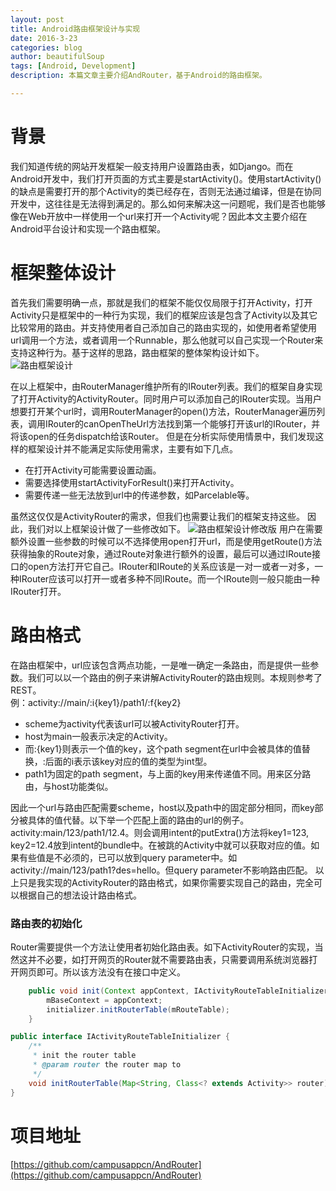 ```yaml
---
layout: post
title: Android路由框架设计与实现
date: 2016-3-23
categories: blog
author: beautifulSoup
tags: [Android, Development]
description: 本篇文章主要介绍AndRouter，基于Android的路由框架。

---
```

# 背景
我们知道传统的网站开发框架一般支持用户设置路由表，如Django。而在Android开发中，我们打开页面的方式主要是startActivity()。使用startActivity()的缺点是需要打开的那个Activity的类已经存在，否则无法通过编译，但是在协同开发中，这往往是无法得到满足的。那么如何来解决这一问题呢，我们是否也能够像在Web开放中一样使用一个url来打开一个Activity呢？因此本文主要介绍在Android平台设计和实现一个路由框架。

# 框架整体设计
首先我们需要明确一点，那就是我们的框架不能仅仅局限于打开Activity，打开Activity只是框架中的一种行为实现，我们的框架应该是包含了Activity以及其它比较常用的路由。并支持使用者自己添加自己的路由实现的，如使用者希望使用url调用一个方法，或者调用一个Runnable，那么他就可以自己实现一个Router来支持这种行为。基于这样的思路，路由框架的整体架构设计如下。
![路由框架设计](https://img.alicdn.com/imgextra/i2/754328530/TB2XFdcepXXXXX5XXXXXXXXXXXX-754328530.jpg)

在以上框架中，由RouterManager维护所有的IRouter列表。我们的框架自身实现了打开Activity的ActivityRouter。同时用户可以添加自己的IRouter实现。当用户想要打开某个url时，调用RouterManager的open()方法，RouterManager遍历列表，调用IRouter的canOpenTheUrl方法找到第一个能够打开该url的IRouter，并将该open的任务dispatch给该Router。
但是在分析实际使用情景中，我们发现这样的框架设计并不能满足实际使用需求，主要有如下几点。
 
 - 在打开Activity可能需要设置动画。
 - 需要选择使用startActivityForResult()来打开Activity。
 - 需要传递一些无法放到url中的传递参数，如Parcelable等。

虽然这仅仅是ActivityRouter的需求，但我们也需要让我们的框架支持这些。
因此，我们对以上框架设计做了一些修改如下。
![路由框架设计修改版](https://img.alicdn.com/imgextra/i1/754328530/TB20x_2epXXXXapXpXXXXXXXXXX-754328530.jpg)
用户在需要额外设置一些参数的时候可以不选择使用open打开url，而是使用getRoute()方法获得抽象的Route对象，通过Route对象进行额外的设置，最后可以通过IRoute接口的open方法打开它自己。IRouter和IRoute的关系应该是一对一或者一对多，一种IRouter应该可以打开一或者多种不同IRoute。而一个IRoute则一般只能由一种IRouter打开。

# 路由格式
在路由框架中，url应该包含两点功能，一是唯一确定一条路由，而是提供一些参数。我们可以以一个路由的例子来讲解ActivityRouter的路由规则。本规则参考了REST。   
例：activity://main/:i{key1}/path1/:f{key2}

 - scheme为activity代表该url可以被ActivityRouter打开。
 - host为main一般表示决定的Activity。
 - 而:{key1}则表示一个值的key，这个path segment在url中会被具体的值替换，:后面的i表示该key对应的值的类型为int型。
 - path1为固定的path segment，与上面的key用来传递值不同。用来区分路由，与host功能类似。

因此一个url与路由匹配需要scheme，host以及path中的固定部分相同，而key部分被具体的值代替。以下举一个匹配上面的路由的url的例子。
activity:main/123/path1/12.4。则会调用intent的putExtra()方法将key1=123, key2=12.4放到intent的bundle中。在被跳的Activity中就可以获取对应的值。如果有些值是不必须的，已可以放到query parameter中。如activity://main/123/path1?des=hello。但query parameter不影响路由匹配。
以上只是我实现的ActivityRouter的路由格式，如果你需要实现自己的路由，完全可以根据自己的想法设计路由格式。

### 路由表的初始化
Router需要提供一个方法让使用者初始化路由表。如下ActivityRouter的实现，当然这并不必要，如打开网页的Router就不需要路由表，只需要调用系统浏览器打开网页即可。所以该方法没有在接口中定义。

```java
	public void init(Context appContext, IActivityRouteTableInitializer initializer) {
        mBaseContext = appContext;
        initializer.initRouterTable(mRouteTable);
    }
```

```java
public interface IActivityRouteTableInitializer {
    /**
     * init the router table
     * @param router the router map to
     */
    void initRouterTable(Map<String, Class<? extends Activity>> router);
}
```

# 项目地址
[https://github.com/campusappcn/AndRouter](https://github.com/campusappcn/AndRouter)